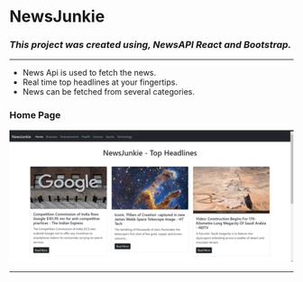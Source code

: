 # **NewsJunkie** 
### _This project was created using, NewsAPI React and Bootstrap._  
 ---
*  News Api is used to fetch the news.
* Real time top headlines at your fingertips.
* News can be fetched from several categories.

 ### Home Page 
 ![Image Link](https://github.com/NPuneet/NewsJunkie/blob/main/Website%20sample%20pictures/newsjunkie.png) 

 ---
